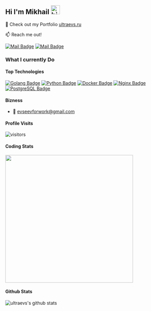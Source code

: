 ## Hi I'm Mikhail <img src="https://user-images.githubusercontent.com/1303154/88677602-1635ba80-d120-11ea-84d8-d263ba5fc3c0.gif" width="28px" height="28px" alt="hi">

🚀 Check out my Portfolio [ultraevs.ru](https://ultraevs.ru) 

:mailbox: Reach me out!

[![Mail Badge](https://img.shields.io/badge/-ultraevs-c0392b?style=flat&labelColor=c0392b&logo=gmail&logoColor=white)](mailto:ultraevs@gmail.com) [![Mail Badge](https://img.shields.io/badge/-ndelle-c0392b?style=flat&labelColor=c0392b&logo=vk&logoColor=white)](https://vk.com/ndelle)

<!-- TODO: Add last video link -->

### What I currently Do

#### Top Technologies

<!-- TODO: Make technologies links takes you to repositories -->

[![Golang Badge](https://img.shields.io/badge/-Golang-61DBFB?style=for-the-badge&labelColor=white&logo=go&logoColor=61DBFB)](#) [![Python Badge](https://img.shields.io/badge/-Python-F0DB4F?style=for-the-badge&labelColor=white&logo=python&logoColor=F0DB4F)](#) [![Docker Badge](https://img.shields.io/badge/-Docker-007acc?style=for-the-badge&labelColor=white&logo=docker&logoColor=007acc)](#) [![Nginx Badge](https://img.shields.io/badge/-Nginx-3C873A?style=for-the-badge&labelColor=white&logo=nginx&logoColor=3C873A)](#) [![PostgreSQL Badge](https://img.shields.io/badge/-postgresql-e535ab?style=for-the-badge&labelColor=white&logo=postgresql&logoColor=e535ab)](#)

#### Bizness
- :email: evseevforwork@gmail.com


#### Profile Visits 

![visitors](https://visitor-badge.glitch.me/badge?page_id=ultraevs.ultraevs)

#### Coding Stats

<a href="https://github.com/anuraghazra/github-readme-stats">
  <img height=400 align="center" src="https://github-readme-stats.vercel.app/api/wakatime?username=ultraevs" />
</a>

#### Github Stats

![ultraevs's github stats](https://github-readme-stats.vercel.app/api?username=ultraevs&count_private=true&theme=default&hide=contribs,prs)
